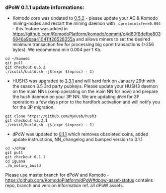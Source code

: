 ### dPoW 0.1.1 update informations:

- Komodo core was updated to [0.5.2](https://github.com/KomodoPlatform/komodo/releases/tag/0.5.2) - please update your AC & Komodo mining-nodes and restart the mining daemon with `-opretmintxfee=0.004` - this feature was added in https://github.com/KomodoPlatform/komodo/commit/c4d60f8defbe8036846a9baa410411f26528355a and allows miners to set the desired minimum transaction fee for processing big opret transactions (>256 bytes). We recommend min 0.004 per 1 Kb.

```
cd ~/komodo
git pull
git checkout 0.5.2
./zcutil/build.sh -j$(expr $(nproc) - 1)
```

- HUSH3 was upgraded to [3.3.1](https://github.com/MyHush/hush3/releases/tag/v3.3.1) and will hard fork on January 29th with the season 3.5 3rd party pubkeys. Please update your HUSH3 daemon on the main NNs (keep operating on the main NN for now) and prepare the hush daemon on your 3P NN. We are updating `dPoW` for 3P operations a few days prior to the hardfork activation and will notify you for the 3P migration.

```
git clone https://github.com/MyHush/hush3
git checkout v3.3.1
./zcutil/build.sh -j$(expr $(nproc) - 1)
```

- dPoW was updated to [0.1.1](https://github.com/KomodoPlatform/dPoW/releases/tag/0.1.1) which removes obsoleted coins, added update instructions, NN_changelog and bumped version to 0.1.1.

```
cd ~/dPoW
git pull
git checkout 0.1.1
cd iguana
./m_notary_build
```

Please use master branch for dPoW and Komodo - https://github.com/KomodoPlatform/dPoW#dpow-asset-status contains repo, branch and version information ref. all dPoW assets. 
